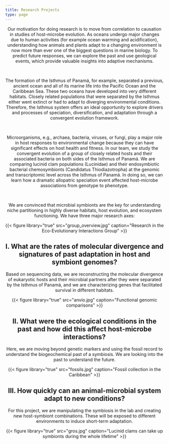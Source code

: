 ```yaml
---
title: Research Projects
type: page
---
```


<center>Our motivation for doing research is to move from correlation to causation in studies of host-microbe evolution.
As oceans undergo major changes due to human activities (for example ocean warming and acidification), understanding how animals and plants adapt to a changing environment is now more than ever one of the biggest questions in marine biology. To predict future responses, we can explore the past and use geological events, which provide valuable insights into adaptive mechanisms.<center> <p>&nbsp;</p>
<center>The formation of the Isthmus of Panamá, for example, separated a previous, ancient ocean and all of its marine life into the Pacific Ocean and the Caribbean Sea. These two oceans have developed into very different habitats. Closely related populations that were separated by the Isthmus either went extinct or had to adapt to diverging environmental conditions. Therefore, the Isthmus system offers an ideal opportunity to explore drivers and processes of speciation, diversification, and adaptation through a convergent evolution framework.<center> <p>&nbsp;</p>
<center>Microorganisms, e.g., archaea, bacteria, viruses, or fungi, play a major role in host responses to environmental change because they can have significant effects on host health and fitness. In our team, we study the convergent evolution of a group of closely related hosts and their associated bacteria on both sides of the Isthmus of Panamá. We are comparing lucinid clam populations (Lucinidae) and their endosymbiotic bacterial chemosymbionts (Candidatus Thiodiazotropha) at the genomic and transcriptomic level across the Isthmus of Panamá. In doing so, we can learn how a dramatic allopatric speciation event affected host-microbe associations from genotype to phenotype.<center> <p>&nbsp;</p>
<center>We are convinced that microbial symbionts are the key for understanding niche partitioning in highly diverse habitats, host evolution, and ecosystem functioning. We have three major research axes:<center>

{{< figure library="true" src="group_overview.jpg" caption="Research in the Eco-Evolutionary Interactions Group" >}}

## I. What are the rates of molecular divergence and signatures of past adaptation in host and symbiont genomes?
Based on sequencing data, we are reconstructing the molecular divergence of eukaryotic hosts and their microbial partners after they were separated by the Isthmus of Panamá, and we are characterizing genes that facilitated survival in different habitats. 

{{< figure library="true" src="anvio.jpg" caption="Functional genomic comparisons" >}}

## II. What were the ecological conditions in the past and how did this affect host-microbe interactions?
Here, we are moving beyond genetic markers and using the fossil record to understand the biogeochemical past of a symbiosis. We are looking into the past to understand the future.

{{< figure library="true" src="fossils.jpg" caption="Fossil collection in the Caribbean" >}}

## III. How quickly can an animal-microbial system adapt to new conditions?
For this project, we are manipulating the symbiosis in the lab and creating new host-symbiont combinations. These will be exposed to different environments to induce short-term adaptation.

{{< figure library="true" src="gros.jpg" caption="Lucinid clams can take up symbionts during the whole lifetime" >}}
